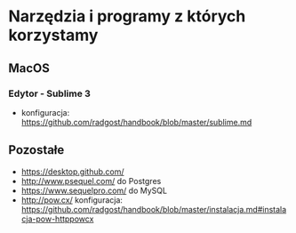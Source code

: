 # Narzędzia i programy z których korzystamy

## MacOS

### Edytor - Sublime 3
* konfiguracja: https://github.com/radgost/handbook/blob/master/sublime.md

## Pozostałe
* https://desktop.github.com/
* http://www.psequel.com/ do Postgres
* https://www.sequelpro.com/ do MySQL
* http://pow.cx/ konfiguracja: https://github.com/radgost/handbook/blob/master/instalacja.md#instalacja-pow-httppowcx

